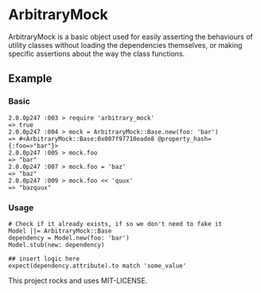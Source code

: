 # ArbitraryMock

ArbitraryMock is a basic object used for easily asserting the behaviours of
utility classes without loading the dependencies themselves, or making
specific assertions about the way the class functions.


## Example

### Basic

    2.0.0p247 :003 > require 'arbitrary_mock'
    => true
    2.0.0p247 :004 > mock = ArbitraryMock::Base.new(foo: 'bar')
    => #<ArbitraryMock::Base:0x007f97710eade8 @property_hash={:foo=>"bar"}>
    2.0.0p247 :005 > mock.foo
    => "bar"
    2.0.0p247 :007 > mock.foo = 'baz'
    => "baz"
    2.0.0p247 :009 > mock.foo << 'quux'
    => "bazquux"

### Usage
    # Check if it already exists, if so we don't need to fake it
    Model ||= ArbitraryMock::Base
    dependency = Model.new(foo: 'bar')
    Model.stub(new: dependency)

    ## insert logic here
    expect(dependency.attribute).to match 'some_value'


This project rocks and uses MIT-LICENSE.
